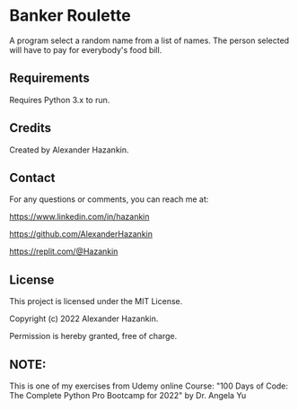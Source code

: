 # Banker Roulette
A program select a random name from a list of names. The person selected will have to pay for everybody's food bill.

## Requirements
Requires Python 3.x to run.

## Credits
Created by Alexander Hazankin.

## Contact
For any questions or comments, you can reach me at:

https://www.linkedin.com/in/hazankin

https://github.com/AlexanderHazankin

https://replit.com/@Hazankin

## License
This project is licensed under the MIT License.

Copyright (c) 2022 Alexander Hazankin.

Permission is hereby granted, free of charge.

## NOTE:
This is one of my exercises from Udemy online Course: "100 Days of Code: The Complete Python Pro Bootcamp for 2022" by Dr. Angela Yu
